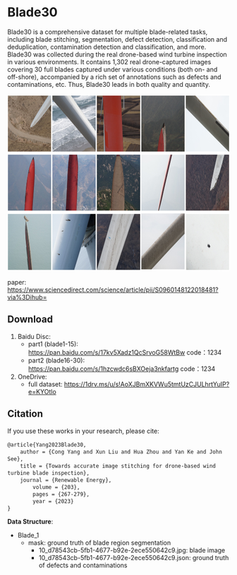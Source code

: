 # Blade30

Blade30 is a comprehensive dataset for multiple blade-related tasks, including blade stitching, segmentation, defect detection, classification and deduplication, contamination detection and classification, and more. Blade30 was collected during the real drone-based wind turbine inspection in various environments. It contains 1,302 real drone-captured images covering 30 full blades captured under various conditions (both on- and off-shore), accompanied by a rich set of annotations such as defects and contaminations, etc. Thus, Blade30 leads in both quality and quantity. 

<img src="blade30.png" height="400">

paper: https://www.sciencedirect.com/science/article/pii/S0960148122018481?via%3Dihub=

## Download
1. Baidu Disc: 
    - part1 (blade1-15): https://pan.baidu.com/s/17kv5Xadz1QcSrvoG58WtBw code：1234
    - part2 (blade16-30): https://pan.baidu.com/s/1hzcwdc6sBXOeja3nkfartg  code：1234
2. OneDrive: 
    - full dataset: https://1drv.ms/u/s!AoXJBmXKVWu5tmtUzCJULhrtYuIP?e=KYOtlo

## Citation

If you use these works in your research, please cite:

	@article{Yang2023Blade30,
		author = {Cong Yang and Xun Liu and Hua Zhou and Yan Ke and John See},
		title = {Towards accurate image stitching for drone-based wind turbine blade inspection},
		journal = {Renewable Energy},
            volume = {203},
            pages = {267-279},
            year = {2023}
	}

**Data Structure**:

- Blade_1
   - mask: ground truth of blade region segmentation
      - 10_d78543cb-5fb1-4677-b92e-2ece550642c9.jpg: blade image
      - 10_d78543cb-5fb1-4677-b92e-2ece550642c9.json: ground truth of defects and contaminations

